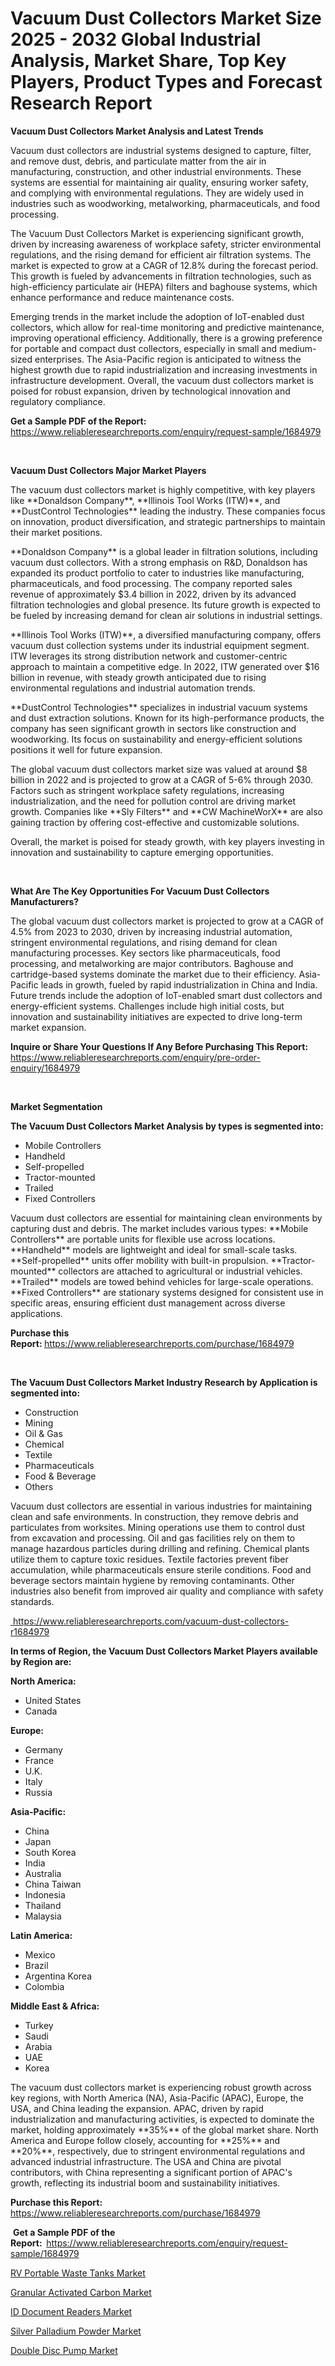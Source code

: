 <p><h1>Vacuum Dust Collectors Market Size 2025 - 2032 Global Industrial Analysis, Market Share, Top Key Players, Product Types and Forecast Research Report</h1></p><p><strong>Vacuum Dust Collectors Market Analysis and Latest Trends</strong></p>
<p><p>Vacuum dust collectors are industrial systems designed to capture, filter, and remove dust, debris, and particulate matter from the air in manufacturing, construction, and other industrial environments. These systems are essential for maintaining air quality, ensuring worker safety, and complying with environmental regulations. They are widely used in industries such as woodworking, metalworking, pharmaceuticals, and food processing.</p><p>The Vacuum Dust Collectors Market is experiencing significant growth, driven by increasing awareness of workplace safety, stricter environmental regulations, and the rising demand for efficient air filtration systems. The market is expected to grow at a CAGR of 12.8% during the forecast period. This growth is fueled by advancements in filtration technologies, such as high-efficiency particulate air (HEPA) filters and baghouse systems, which enhance performance and reduce maintenance costs.</p><p>Emerging trends in the market include the adoption of IoT-enabled dust collectors, which allow for real-time monitoring and predictive maintenance, improving operational efficiency. Additionally, there is a growing preference for portable and compact dust collectors, especially in small and medium-sized enterprises. The Asia-Pacific region is anticipated to witness the highest growth due to rapid industrialization and increasing investments in infrastructure development. Overall, the vacuum dust collectors market is poised for robust expansion, driven by technological innovation and regulatory compliance.</p></p>
<p><strong>Get a Sample PDF of the Report:&nbsp;</strong> <a href="https://www.reliableresearchreports.com/enquiry/request-sample/1684979?utm_campaign=2179&utm_medium=2&utm_source=Github&utm_content=ia&utm_term=24012025&utm_id=vacuum-dust-collectors">https://www.reliableresearchreports.com/enquiry/request-sample/1684979</a></p>
<p>&nbsp;</p>
<p><strong>Vacuum Dust Collectors Major Market Players</strong></p>
<p><p>The vacuum dust collectors market is highly competitive, with key players like **Donaldson Company**, **Illinois Tool Works (ITW)**, and **DustControl Technologies** leading the industry. These companies focus on innovation, product diversification, and strategic partnerships to maintain their market positions.</p><p>**Donaldson Company** is a global leader in filtration solutions, including vacuum dust collectors. With a strong emphasis on R&D, Donaldson has expanded its product portfolio to cater to industries like manufacturing, pharmaceuticals, and food processing. The company reported sales revenue of approximately $3.4 billion in 2022, driven by its advanced filtration technologies and global presence. Its future growth is expected to be fueled by increasing demand for clean air solutions in industrial settings.</p><p>**Illinois Tool Works (ITW)**, a diversified manufacturing company, offers vacuum dust collection systems under its industrial equipment segment. ITW leverages its strong distribution network and customer-centric approach to maintain a competitive edge. In 2022, ITW generated over $16 billion in revenue, with steady growth anticipated due to rising environmental regulations and industrial automation trends.</p><p>**DustControl Technologies** specializes in industrial vacuum systems and dust extraction solutions. Known for its high-performance products, the company has seen significant growth in sectors like construction and woodworking. Its focus on sustainability and energy-efficient solutions positions it well for future expansion.</p><p>The global vacuum dust collectors market size was valued at around $8 billion in 2022 and is projected to grow at a CAGR of 5-6% through 2030. Factors such as stringent workplace safety regulations, increasing industrialization, and the need for pollution control are driving market growth. Companies like **Sly Filters** and **CW MachineWorX** are also gaining traction by offering cost-effective and customizable solutions.</p><p>Overall, the market is poised for steady growth, with key players investing in innovation and sustainability to capture emerging opportunities.</p></p>
<p>&nbsp;</p>
<p><strong>What Are The Key Opportunities For Vacuum Dust Collectors Manufacturers?</strong></p>
<p><p>The global vacuum dust collectors market is projected to grow at a CAGR of 4.5% from 2023 to 2030, driven by increasing industrial automation, stringent environmental regulations, and rising demand for clean manufacturing processes. Key sectors like pharmaceuticals, food processing, and metalworking are major contributors. Baghouse and cartridge-based systems dominate the market due to their efficiency. Asia-Pacific leads in growth, fueled by rapid industrialization in China and India. Future trends include the adoption of IoT-enabled smart dust collectors and energy-efficient systems. Challenges include high initial costs, but innovation and sustainability initiatives are expected to drive long-term market expansion.</p></p>
<p><strong>Inquire or Share Your Questions If Any Before Purchasing This Report:</strong> <a href="https://www.reliableresearchreports.com/enquiry/pre-order-enquiry/1684979?utm_campaign=2179&utm_medium=2&utm_source=Github&utm_content=ia&utm_term=24012025&utm_id=vacuum-dust-collectors">https://www.reliableresearchreports.com/enquiry/pre-order-enquiry/1684979</a></p>
<p>&nbsp;</p>
<p><strong>Market Segmentation</strong></p>
<p><strong>The Vacuum Dust Collectors Market Analysis by types is segmented into:</strong></p>
<p><ul><li>Mobile Controllers</li><li>Handheld</li><li>Self-propelled</li><li>Tractor-mounted</li><li>Trailed</li><li>Fixed Controllers</li></ul></p>
<p><p>Vacuum dust collectors are essential for maintaining clean environments by capturing dust and debris. The market includes various types: **Mobile Controllers** are portable units for flexible use across locations. **Handheld** models are lightweight and ideal for small-scale tasks. **Self-propelled** units offer mobility with built-in propulsion. **Tractor-mounted** collectors are attached to agricultural or industrial vehicles. **Trailed** models are towed behind vehicles for large-scale operations. **Fixed Controllers** are stationary systems designed for consistent use in specific areas, ensuring efficient dust management across diverse applications.</p></p>
<p><strong>Purchase this Report:&nbsp;</strong><a href="https://www.reliableresearchreports.com/purchase/1684979?utm_campaign=2179&utm_medium=2&utm_source=Github&utm_content=ia&utm_term=24012025&utm_id=vacuum-dust-collectors">https://www.reliableresearchreports.com/purchase/1684979</a></p>
<p>&nbsp;</p>
<p><strong>The Vacuum Dust Collectors Market Industry Research by Application is segmented into:</strong></p>
<p><ul><li>Construction</li><li>Mining</li><li>Oil & Gas</li><li>Chemical</li><li>Textile</li><li>Pharmaceuticals</li><li>Food & Beverage</li><li>Others</li></ul></p>
<p><p>Vacuum dust collectors are essential in various industries for maintaining clean and safe environments. In construction, they remove debris and particulates from worksites. Mining operations use them to control dust from excavation and processing. Oil and gas facilities rely on them to manage hazardous particles during drilling and refining. Chemical plants utilize them to capture toxic residues. Textile factories prevent fiber accumulation, while pharmaceuticals ensure sterile conditions. Food and beverage sectors maintain hygiene by removing contaminants. Other industries also benefit from improved air quality and compliance with safety standards.</p></p>
<p><a href="https://www.reliableresearchreports.com/vacuum-dust-collectors-r1684979?utm_campaign=2179&utm_medium=2&utm_source=Github&utm_content=ia&utm_term=24012025&utm_id=vacuum-dust-collectors">&nbsp;https://www.reliableresearchreports.com/vacuum-dust-collectors-r1684979</a></p>
<p><strong>In terms of Region, the Vacuum Dust Collectors Market Players available by Region are:</strong></p>
<p>
    <p> <strong> North America: </strong>
        <ul>
            <li>United States</li>
            <li>Canada</li>
        </ul>
        </p> 
    <p> <strong> Europe: </strong>
        <ul>
            <li>Germany</li>
            <li>France</li>
            <li>U.K.</li>
            <li>Italy</li>
            <li>Russia</li>
        </ul>
        </p> 
    <p> <strong> Asia-Pacific: </strong>
        <ul>
            <li>China</li>
            <li>Japan</li>
            <li>South Korea</li>
            <li>India</li>
            <li>Australia</li>
            <li>China Taiwan</li>
            <li>Indonesia</li>
            <li>Thailand</li>
            <li>Malaysia</li>
        </ul>
        </p> 
    <p> <strong> Latin America: </strong>
        <ul>
            <li>Mexico</li>
            <li>Brazil</li>
            <li>Argentina Korea</li>
            <li>Colombia</li>
        </ul>
        </p> 
    <p> <strong> Middle East & Africa: </strong>
        <ul>
            <li>Turkey</li>
            <li>Saudi</li>
            <li>Arabia</li>
            <li>UAE</li>
            <li>Korea</li>
        </ul>
    </p>
    </p>
<p><p>The vacuum dust collectors market is experiencing robust growth across key regions, with North America (NA), Asia-Pacific (APAC), Europe, the USA, and China leading the expansion. APAC, driven by rapid industrialization and manufacturing activities, is expected to dominate the market, holding approximately **35%** of the global market share. North America and Europe follow closely, accounting for **25%** and **20%**, respectively, due to stringent environmental regulations and advanced industrial infrastructure. The USA and China are pivotal contributors, with China representing a significant portion of APAC's growth, reflecting its industrial boom and sustainability initiatives.</p></p>
<p><strong>Purchase this Report: </strong><a href="https://www.reliableresearchreports.com/purchase/1684979?utm_campaign=2179&utm_medium=2&utm_source=Github&utm_content=ia&utm_term=24012025&utm_id=vacuum-dust-collectors">https://www.reliableresearchreports.com/purchase/1684979</a></p>
<p>&nbsp;<strong>Get a Sample PDF of the Report:&nbsp;&nbsp;</strong><a href="https://www.reliableresearchreports.com/enquiry/request-sample/1684979?utm_campaign=2179&utm_medium=2&utm_source=Github&utm_content=ia&utm_term=24012025&utm_id=vacuum-dust-collectors">https://www.reliableresearchreports.com/enquiry/request-sample/1684979</a></p>
<p><strong></strong></p>
<p><p><a href="https://www.linkedin.com/pulse/market-drivers-projections-rv-portable-waste-tanks-2025-qo8jf?utm_campaign=2179&utm_medium=2&utm_source=Github&utm_content=ia&utm_term=24012025&utm_id=vacuum-dust-collectors">RV Portable Waste Tanks Market</a></p><p><a href="https://github.com/JakirUddin651/Market-Research-Report-List-1/blob/main/granular-activated-carbon-market.md?utm_campaign=2179&utm_medium=2&utm_source=Github&utm_content=ia&utm_term=24012025&utm_id=vacuum-dust-collectors">Granular Activated Carbon Market</a></p><p><a href="https://www.linkedin.com/pulse/analyzing-id-document-readers-market-78-cagr-growth-forecast-maddf?utm_campaign=2179&utm_medium=2&utm_source=Github&utm_content=ia&utm_term=24012025&utm_id=vacuum-dust-collectors">ID Document Readers Market</a></p><p><a href="https://www.linkedin.com/pulse/44-cagr-forecast-thesilver-palladium-powder-market-from-ge6xf?utm_campaign=2179&utm_medium=2&utm_source=Github&utm_content=ia&utm_term=24012025&utm_id=vacuum-dust-collectors">Silver Palladium Powder Market</a></p><p><a href="https://www.linkedin.com/pulse/in-depth-double-disc-pump-market-study-2025-2032-expected-cagr-mguif?utm_campaign=2179&utm_medium=2&utm_source=Github&utm_content=ia&utm_term=24012025&utm_id=vacuum-dust-collectors">Double Disc Pump Market</a></p></p>